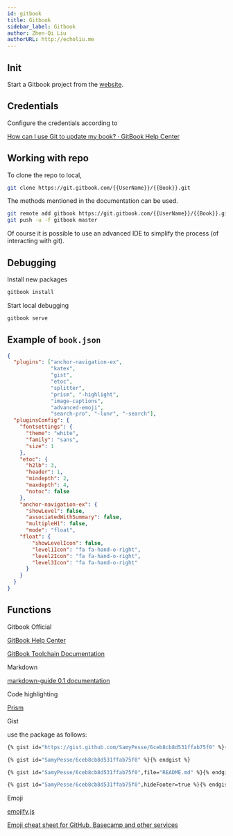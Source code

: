 ```yaml
---
id: gitbook
title: Gitbook
sidebar_label: Gitbook
author: Zhen-Qi Liu
authorURL: http://echoliu.me
---
```


## Init

Start a Gitbook project from the [website](https://www.gitbook.com).

## Credentials

Configure the credentials according to

[How can I use Git to update my book? · GitBook Help Center](https://help.gitbook.com/books/how-can-i-use-git.html)

## Working with repo

To clone the repo to local,

```bash
git clone https://git.gitbook.com/{{UserName}}/{{Book}}.git
```

The methods mentioned in the documentation can be used.

```bash
git remote add gitbook https://git.gitbook.com/{{UserName}}/{{Book}}.git
git push -u -f gitbook master
```

Of course it is possible to use an advanced IDE to simplify the process (of interacting with git).

## Debugging

Install new packages

```bash
gitbook install
```

Start local debugging

```bash
gitbook serve
```

## Example of `book.json`

```json
{
  "plugins": ["anchor-navigation-ex",
              "katex",
              "gist",
              "etoc",
              "splitter",
              "prism", "-highlight",
              "image-captions",
              "advanced-emoji",
              "search-pro", "-lunr", "-search"],
  "pluginsConfig": {
    "fontsettings": {
      "theme": "white",
      "family": "sans",
      "size": 1
    },
    "etoc": {
      "h2lb": 3,
      "header": 1,
      "mindepth": 2,
      "maxdepth": 4,
      "notoc": false
    },
    "anchor-navigation-ex": {
      "showLevel": false,
      "associatedWithSummary": false,
      "multipleH1": false,
      "mode": "float",
    "float": {
        "showLevelIcon": false,
        "level1Icon": "fa fa-hand-o-right",
        "level2Icon": "fa fa-hand-o-right",
        "level3Icon": "fa fa-hand-o-right"
      }
    }
  }
}
```

## Functions

Gitbook Official

[GitBook Help Center](https://help.gitbook.com)

[GitBook Toolchain Documentation](https://toolchain.gitbook.com)

Markdown

[markdown-guide 0.1 documentation](http://markdown-guide.readthedocs.io/en/latest/basics.html)

Code highlighting

[Prism](http://prismjs.com/)

Gist

use the package as follows:

```bash
{% gist id="https://gist.github.com/SamyPesse/6ceb8cb8d531ffab75f0" %}{% endgist %}

{% gist id="SamyPesse/6ceb8cb8d531ffab75f0" %}{% endgist %}

{% gist id="SamyPesse/6ceb8cb8d531ffab75f0",file="README.md" %}{% endgist %}

{% gist id="SamyPesse/6ceb8cb8d531ffab75f0",hideFooter=true %}{% endgist %}
```

Emoji

[emojify.js](https://github.com/emojione/emojify.js)

[Emoji cheat sheet for GitHub, Basecamp and other services](https://www.webpagefx.com/tools/emoji-cheat-sheet/)